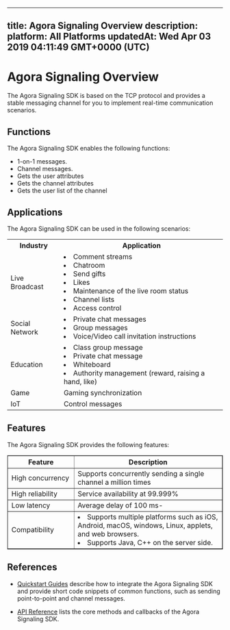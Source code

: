 
---
title: Agora Signaling Overview
description: 
platform: All Platforms
updatedAt: Wed Apr 03 2019 04:11:49 GMT+0000 (UTC)
---
# Agora Signaling Overview
The Agora Signaling SDK is based on the TCP protocol and provides a stable messaging channel for you to implement real-time communication scenarios.

## Functions

The Agora Signaling SDK enables the following functions:

-   1-on-1 messages.
-   Channel messages.
-   Gets the user attributes
-   Gets the channel attributes
-   Gets the user list of the channel


## Applications

The Agora Signaling SDK can be used in the following scenarios:

<table>
  <tr>
    <th>Industry</th>
    <th>Application</th>
  </tr>
  <tr>
    <td>Live Broadcast</td>
    <td><li>Comment streams<br><li>Chatroom<br><li>Send gifts<br><li>Likes<br><li>Maintenance of the live room status<br><li>Channel lists<br><li>Access control</td>
  </tr>
  <tr>
    <td>Social Network</td>
    <td><li>Private chat messages<br><li>Group messages<br><li>Voice/Video call invitation instructions</td>
  </tr>
  <tr>
    <td>Education</td>
    <td><li>Class group message<br><li>Private chat message<br><li>Whiteboard<br><li>Authority management (reward, raising a hand, like)</td>
  </tr>
  <tr>
    <td>Game</td>
    <td>Gaming synchronization</td>
  </tr>
  <tr>
    <td>IoT</td>
    <td>Control messages</td>
  </tr>
</table>

## Features

The Agora Signaling SDK provides the following features:

<table border="1" width="100%">
  <tr>
    <th width="20%">Feature </th>
    <th width="50%">Description</th>
  </tr>
  <tr>
    <td>High concurrency</td>
    <td>Supports concurrently sending a single channel a million times<br></td>
  </tr>
  <tr>
    <td>High reliability</td>
    <td>Service availability at 99.999%</td>
  </tr>
  <tr>
    <td>Low latency</td>
    <td>Average delay of 100 ms-</td>
  </tr>
  <tr>
    <td>Compatibility</td>
    <td><li>Supports multiple platforms such as iOS, Android, macOS, windows, Linux, applets, and web browsers.<br><li>Supports Java, C++ on the server side.</td>
  </tr>
</table>

## References

-   [Quickstart Guides](../../en/Quickstart%20Guide/signal_android-1.md) describe how to integrate the Agora Signaling SDK and provide short code snippets of common functions, such as sending point-to-point and channel messages.

-   [API Reference](../../en/API%20Reference/signal_android.md) lists the core methods and callbacks of the Agora Signaling SDK.



